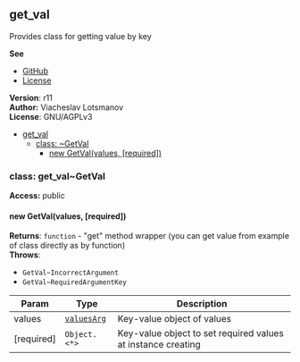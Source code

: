 <a name="module_get_val"></a>
## get_val
Provides class for getting value by key

**See**

- [GitHub](https://github.com/unclechu/js-useful-umd-modules/)
- [License](https://github.com/unclechu/js-useful-umd-modules/blob/master/AGPLv3-LICENSE)

**Version**: r11  
**Author:** Viacheslav Lotsmanov  
**License**: GNU/AGPLv3  

* [get_val](#module_get_val)
  * [class: ~GetVal](#module_get_val..GetVal)
    * [new GetVal(values, [required])](#new_module_get_val..GetVal_new)

<a name="module_get_val..GetVal"></a>
### class: get_val~GetVal
**Access:** public  
<a name="new_module_get_val..GetVal_new"></a>
#### new GetVal(values, [required])
**Returns**: <code>function</code> - "get" method wrapper (you can get value from example of class directly as by function)  
**Throws**:

- <code>GetVal~IncorrectArgument</code> 
- <code>GetVal~RequiredArgumentKey</code> 


| Param | Type | Description |
| --- | --- | --- |
| values | <code>[valuesArg](#GetVal..valuesArg)</code> | Key-value object of values |
| [required] | <code>Object.&lt;\*&gt;</code> | Key-value object to set required values at instance creating |

